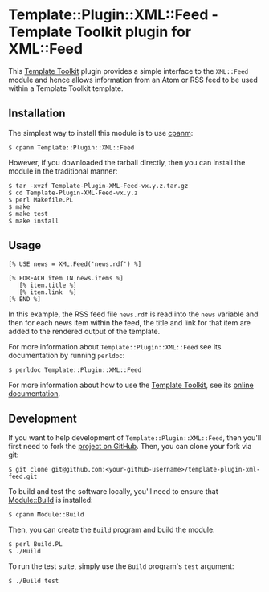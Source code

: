 # Template::Plugin::XML::Feed - Template Toolkit plugin for XML::Feed

This [Template Toolkit](http://www.template-toolkit.org/) plugin provides a
simple interface to the `XML::Feed` module and hence allows information from
an Atom or RSS feed to be used within a Template Toolkit template.

## Installation

The simplest way to install this module is to use
[cpanm](https://metacpan.org/pod/App::cpanminus):

```
$ cpanm Template::Plugin::XML::Feed
```

However, if you downloaded the tarball directly, then you can install the
module in the traditional manner:

```
$ tar -xvzf Template-Plugin-XML-Feed-vx.y.z.tar.gz
$ cd Template-Plugin-XML-Feed-vx.y.z
$ perl Makefile.PL
$ make
$ make test
$ make install
```

## Usage

```
[% USE news = XML.Feed('news.rdf') %]

[% FOREACH item IN news.items %]
   [% item.title %]
   [% item.link  %]
[% END %]
```

In this example, the RSS feed file `news.rdf` is read into the `news` variable
and then for each news item within the feed, the title and link for that item
are added to the rendered output of the template.

For more information about `Template::Plugin::XML::Feed` see its documentation
by running `perldoc`:

```
$ perldoc Template::Plugin::XML::Feed
```

For more information about how to use the [Template
Toolkit](http://www.template-toolkit.org/), see its [online
documentation](http://www.template-toolkit.org/docs/index.html).

## Development

If you want to help development of `Template::Plugin::XML::Feed`, then you'll
first need to fork the [project on
GitHub](https://github.com/davorg/template-plugin-xml-feed).  Then, you can
clone your fork via git:

```
$ git clone git@github.com:<your-github-username>/template-plugin-xml-feed.git
```

To build and test the software locally, you'll need to ensure that
[Module::Build](https://metacpan.org/pod/Module::Build) is installed:

```
$ cpanm Module::Build
```

Then, you can create the `Build` program and build the module:

```
$ perl Build.PL
$ ./Build
```

To run the test suite, simply use the `Build` program's `test` argument:

```
$ ./Build test
```
